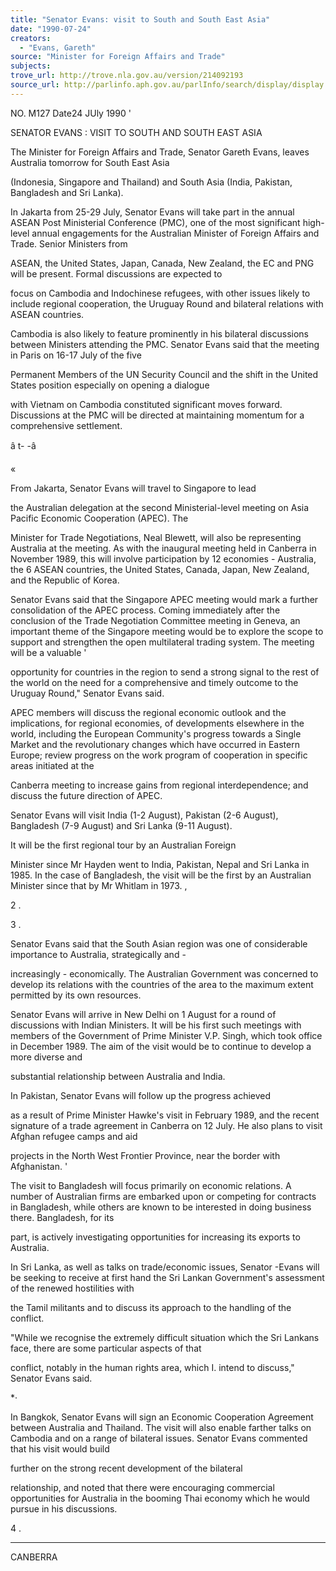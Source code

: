 ```yaml
---
title: "Senator Evans: visit to South and South East Asia"
date: "1990-07-24"
creators:
  - "Evans, Gareth"
source: "Minister for Foreign Affairs and Trade"
subjects:
trove_url: http://trove.nla.gov.au/version/214092193
source_url: http://parlinfo.aph.gov.au/parlInfo/search/display/display.w3p;query=Id%3A%22media/pressrel/HPR08021673%22
---
```


 NO. M127 Date24 JUly 1990 '

 SENATOR EVANS :  VISIT TO SOUTH AND SOUTH EAST ASIA

 The Minister for Foreign Affairs and Trade, Senator Gareth  Evans, leaves Australia tomorrow for South East Asia 

 (Indonesia, Singapore and Thailand) and South Asia (India,  Pakistan, Bangladesh and Sri Lanka).

 In Jakarta from 25-29 July, Senator Evans will take part in the  annual ASEAN Post Ministerial Conference (PMC),  one of the most  significant high-level annual engagements for the Australian  Minister of Foreign Affairs and Trade. Senior Ministers from 

 ASEAN, the United States, Japan, Canada,  New Zealand, the EC  and PNG will be present. Formal discussions are expected to 

 focus on Cambodia and Indochinese refugees, with other issues  likely to include regional cooperation, the Uruguay Round and  bilateral relations with ASEAN countries.

 Cambodia is also likely to feature prominently in his bilateral  discussions between Ministers attending the PMC. Senator Evans  said that the meeting in Paris on 16-17 July of the five 

 Permanent Members of the UN Security Council and the shift in  the United States position especially on opening a dialogue 

 with Vietnam on Cambodia constituted significant moves  forward. Discussions at the PMC will be directed at  maintaining momentum for a comprehensive settlement.

 â t- -â 

 «

 From Jakarta, Senator Evans will travel to Singapore to lead 

 the Australian delegation at the second Ministerial-level  meeting on Asia Pacific Economic Cooperation (APEC).  The 

 Minister for Trade Negotiations, Neal Blewett, will also be  representing Australia at the meeting. As with the inaugural  meeting held in Canberra in November 1989, this will involve  participation by 12 economies - Australia, the 6 ASEAN  countries, the United States, Canada, Japan, New Zealand, and  the Republic of Korea.

 Senator Evans said that the Singapore APEC meeting would mark a  further consolidation of the APEC process. Coming immediately  after the conclusion of the Trade Negotiation Committee meeting  in Geneva, an important theme of the Singapore meeting would be  to explore the scope to support and strengthen the open  multilateral trading system. The meeting will be a valuable '  

 opportunity for countries in the region to send a strong signal  to the rest of the world on the need for a comprehensive and  timely outcome to the Uruguay Round," Senator Evans said.

 APEC members will discuss the regional economic outlook and the  implications, for regional economies, of developments elsewhere  in the world, including the European Community's progress  towards a Single Market and the revolutionary changes which  have occurred in Eastern Europe; review progress on the work  program of cooperation in specific areas initiated at the 

 Canberra meeting to increase gains from regional  interdependence; and discuss the future direction of APEC.

 Senator Evans will visit India (1-2 August), Pakistan (2-6  August),  Bangladesh (7-9 August) and Sri Lanka (9-11 August).

 It will be the first regional tour by an Australian Foreign 

 Minister since Mr Hayden went to India, Pakistan, Nepal and Sri  Lanka in 1985. In the case of Bangladesh, the visit will be  the first by an Australian Minister since that by Mr Whitlam in  1973. ,

 2 .

 3 .

 Senator Evans said that the South Asian region was one of  considerable importance to Australia, strategically and - 

 increasingly - economically. The Australian Government was  concerned to develop its relations with the countries of the  area to the maximum extent permitted by its own resources.

 Senator Evans will arrive in New Delhi on 1 August for a round  of discussions with Indian Ministers. It will be his first  such meetings with members of the Government of Prime Minister  V.P. Singh, which took office in December 1989. The aim of the  visit would be to continue to develop a more diverse and 

 substantial relationship between Australia and India.

 In Pakistan, Senator Evans will follow up the progress achieved 

 as a result of Prime Minister Hawke's visit in February 1989,  and the recent signature of a trade agreement in Canberra on 12  July. He also plans to visit Afghan refugee camps and aid 

 projects in the North West Frontier Province, near the border  with Afghanistan. '

 The visit to Bangladesh will focus primarily on economic  relations. A number of Australian firms are embarked upon or  competing for contracts in Bangladesh, while others are known  to be interested in doing business there. Bangladesh, for its 

 part, is actively investigating opportunities for increasing  its exports to Australia.

 In Sri Lanka, as well as talks on trade/economic issues, Senator -Evans will be seeking to receive at first hand the Sri  Lankan Government's assessment of the renewed hostilities with 

 the Tamil militants and to discuss its approach to the handling  of the conflict.

 "While we recognise the extremely difficult situation which the  Sri Lankans face, there are some particular aspects of that 

 conflict, notably in the human rights area, which I. intend to  discuss," Senator Evans said.

 *·

 In Bangkok, Senator Evans will sign an Economic Cooperation  Agreement between Australia and Thailand. The visit will also  enable farther talks on Cambodia and on a range of bilateral  issues. Senator Evans commented that his visit would build 

 further on the strong recent development of the bilateral 

 relationship, and noted that there were encouraging commercial  opportunities for Australia in the booming Thai economy which  he would pursue in his discussions.

 4 .

 * * * * * * * * * *

 CANBERRA

